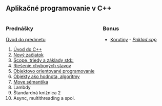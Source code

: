 ## Aplikačné programovanie v C++

<div style="display: flex;">
<div style="flex: 3;">

### Prednášky

[Úvod do predmetu](./?slides=0_course_overview.md)

1. [Úvod do C++](./?slides=1_intro.md)
2. [Nový začiatok](./?slides=2_basics.md)
3. [Scope, triedy a základy std::​](./?slides=3_scope_class.md)
4. [Riešenie chybových stavov](./?slides=4_errors.md)
5. [Objektovo orientované programovanie](./?slides=5_oop.md)
6. [Objekty ako hodnota, algoritmy](./?slides=6_values_algo.md)
7. [Move sémantika](./?slides=7_move.md)
8. Lambdy
9. Štandardná knižnica 2
10. Async, multithreading a spol.
</div>
<div style="flex: 2;">

### Bonus

* [Korutiny](./bonus/coroutines/coroutines.html) - *[Príklad cpp](./bonus/coroutines/coroutines.cpp)*
</div>
</div>